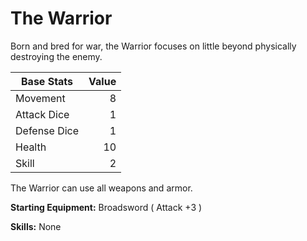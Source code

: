 # The Warrior

Born and bred for war, the Warrior focuses on little beyond physically destroying the enemy.

| Base Stats | Value |
|----|----:|
| Movement     |  8 |
| Attack Dice  |  1 |
| Defense Dice |  1 |
| Health       | 10 |
| Skill        |  2 |

The Warrior can use all weapons and armor.

**Starting Equipment:** Broadsword ( Attack +3 )

**Skills:** None
